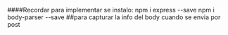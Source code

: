 ####Recordar para implementar
se instalo:
npm i express --save
npm i body-parser --save ##para  capturar la info del body cuando se envia por post
